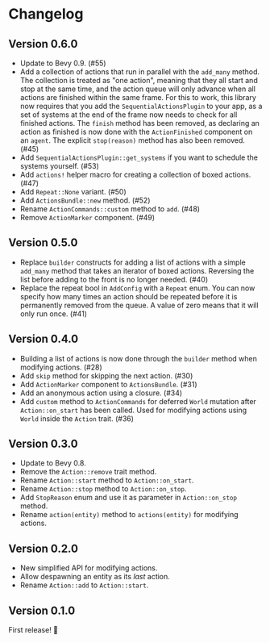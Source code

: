 # Changelog

## Version 0.6.0

- Update to Bevy 0.9. (#55)
- Add a collection of actions that run in parallel with the `add_many` method. The collection is treated as "one action", meaning that they all start and stop at the same time, and the action queue will only advance when all actions are finished within the same frame. For this to work, this library now requires that you add the `SequentialActionsPlugin` to your app, as a set of systems at the end of the frame now needs to check for all finished actions. The `finish` method has been removed, as declaring an action as finished is now done with the `ActionFinished` component on an `agent`. The explicit `stop(reason)` method has also been removed. (#45)
- Add `SequentialActionsPlugin::get_systems` if you want to schedule the systems yourself. (#53)
- Add `actions!` helper macro for creating a collection of boxed actions. (#47)
- Add `Repeat::None` variant. (#50)
- Add `ActionsBundle::new` method. (#52)
- Rename `ActionCommands::custom` method to `add`. (#48)
- Remove `ActionMarker` component. (#49)

## Version 0.5.0

- Replace `builder` constructs for adding a list of actions with a simple `add_many` method that takes an iterator of boxed actions. Reversing the list before adding to the front is no longer needed. (#40)
- Replace the repeat bool in `AddConfig` with a `Repeat` enum. You can now specify how many times an action should be repeated before it is permanently removed from the queue. A value of zero means that it will only run once. (#41)

## Version 0.4.0

- Building a list of actions is now done through the `builder` method when modifying actions. (#28)
- Add `skip` method for skipping the next action. (#30)
- Add `ActionMarker` component to `ActionsBundle`. (#31)
- Add an anonymous action using a closure. (#34)
- Add `custom` method to `ActionCommands` for deferred `World` mutation after `Action::on_start` has been called. Used for modifying actions using `World` inside the `Action` trait. (#36)

## Version 0.3.0

- Update to Bevy 0.8.
- Remove the `Action::remove` trait method.
- Rename `Action::start` method to `Action::on_start`.
- Rename `Action::stop` method to `Action::on_stop`.
- Add `StopReason` enum and use it as parameter in `Action::on_stop` method.
- Rename `action(entity)` method to `actions(entity)` for modifying actions.

## Version 0.2.0

- New simplified API for modifying actions.
- Allow despawning an entity as its _last_ action.
- Rename `Action::add` to `Action::start`.

## Version 0.1.0

First release! 🎉
